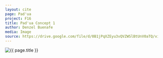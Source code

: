 ```yaml
---
layout: cite
page: Pad'ua
project: F16
title: Pad'ua Concept 1
author: Denzel Buenafe
media: Image
source: https://drive.google.com/file/d/0B1jPqXZEyu3vQVZWSlBtUnV0aTQ/view?usp=sharing
---
```

![{{ page.title }}](/projects/F16/characters/padua/concept1.png)
